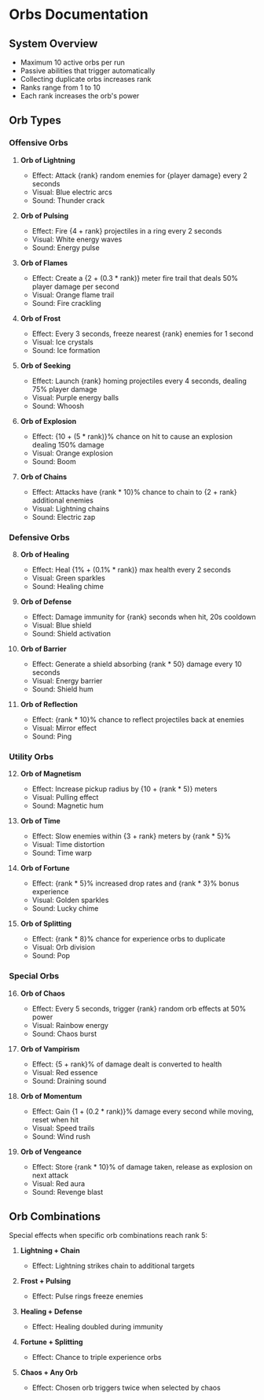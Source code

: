 # Orbs Documentation

## System Overview
- Maximum 10 active orbs per run
- Passive abilities that trigger automatically
- Collecting duplicate orbs increases rank
- Ranks range from 1 to 10
- Each rank increases the orb's power

## Orb Types

### Offensive Orbs

1. **Orb of Lightning**
   - Effect: Attack {rank} random enemies for {player damage} every 2 seconds
   - Visual: Blue electric arcs
   - Sound: Thunder crack

2. **Orb of Pulsing**
   - Effect: Fire {4 + rank} projectiles in a ring every 2 seconds
   - Visual: White energy waves
   - Sound: Energy pulse

3. **Orb of Flames**
   - Effect: Create a {2 + (0.3 * rank)} meter fire trail that deals 50% player damage per second
   - Visual: Orange flame trail
   - Sound: Fire crackling

4. **Orb of Frost**
   - Effect: Every 3 seconds, freeze nearest {rank} enemies for 1 second
   - Visual: Ice crystals
   - Sound: Ice formation

5. **Orb of Seeking**
   - Effect: Launch {rank} homing projectiles every 4 seconds, dealing 75% player damage
   - Visual: Purple energy balls
   - Sound: Whoosh

6. **Orb of Explosion**
   - Effect: {10 + (5 * rank)}% chance on hit to cause an explosion dealing 150% damage
   - Visual: Orange explosion
   - Sound: Boom

7. **Orb of Chains**
   - Effect: Attacks have {rank * 10}% chance to chain to {2 + rank} additional enemies
   - Visual: Lightning chains
   - Sound: Electric zap

### Defensive Orbs

8. **Orb of Healing**
   - Effect: Heal {1% + (0.1% * rank)} max health every 2 seconds
   - Visual: Green sparkles
   - Sound: Healing chime

9. **Orb of Defense**
   - Effect: Damage immunity for {rank} seconds when hit, 20s cooldown
   - Visual: Blue shield
   - Sound: Shield activation

10. **Orb of Barrier**
    - Effect: Generate a shield absorbing {rank * 50} damage every 10 seconds
    - Visual: Energy barrier
    - Sound: Shield hum

11. **Orb of Reflection**
    - Effect: {rank * 10}% chance to reflect projectiles back at enemies
    - Visual: Mirror effect
    - Sound: Ping

### Utility Orbs

12. **Orb of Magnetism**
    - Effect: Increase pickup radius by {10 + (rank * 5)} meters
    - Visual: Pulling effect
    - Sound: Magnetic hum

13. **Orb of Time**
    - Effect: Slow enemies within {3 + rank} meters by {rank * 5}%
    - Visual: Time distortion
    - Sound: Time warp

14. **Orb of Fortune**
    - Effect: {rank * 5}% increased drop rates and {rank * 3}% bonus experience
    - Visual: Golden sparkles
    - Sound: Lucky chime

15. **Orb of Splitting**
    - Effect: {rank * 8}% chance for experience orbs to duplicate
    - Visual: Orb division
    - Sound: Pop

### Special Orbs

16. **Orb of Chaos**
    - Effect: Every 5 seconds, trigger {rank} random orb effects at 50% power
    - Visual: Rainbow energy
    - Sound: Chaos burst

17. **Orb of Vampirism**
    - Effect: {5 + rank}% of damage dealt is converted to health
    - Visual: Red essence
    - Sound: Draining sound

18. **Orb of Momentum**
    - Effect: Gain {1 + (0.2 * rank)}% damage every second while moving, reset when hit
    - Visual: Speed trails
    - Sound: Wind rush

19. **Orb of Vengeance**
    - Effect: Store {rank * 10}% of damage taken, release as explosion on next attack
    - Visual: Red aura
    - Sound: Revenge blast

## Orb Combinations
Special effects when specific orb combinations reach rank 5:

1. **Lightning + Chain**
   - Effect: Lightning strikes chain to additional targets

2. **Frost + Pulsing**
   - Effect: Pulse rings freeze enemies

3. **Healing + Defense**
   - Effect: Healing doubled during immunity

4. **Fortune + Splitting**
   - Effect: Chance to triple experience orbs

5. **Chaos + Any Orb**
   - Effect: Chosen orb triggers twice when selected by chaos